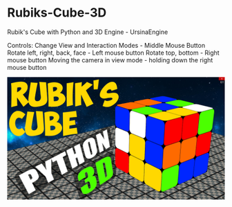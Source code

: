 # Rubiks-Cube-3D
Rubik's Cube with Python and 3D Engine - UrsinaEngine

Controls:
Change View and Interaction Modes - Middle Mouse Button
Rotate left, right, back, face - Left mouse button
Rotate top, bottom - Right mouse button
Moving the camera in view mode - holding down the right mouse button

![rubiks_cube](screenshot/0.jpg "rubiks_cube")
